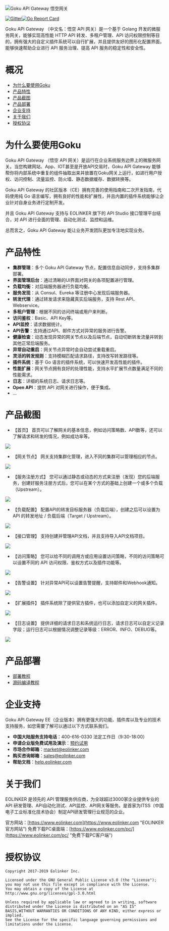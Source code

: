 ![Goku API Gateway 悟空网关](https://data.eolinker.com/course/gBTEV2s29e16630bb4dc553bec35ad33914d19aa410a8bf "Goku API Gateway 悟空网关")

[![Gitter](https://badges.gitter.im/goku-api-gateway/community.svg)](https://gitter.im/goku-api-gateway/community?utm_source=badge&utm_medium=badge&utm_campaign=pr-badge)[![Go Report Card](https://goreportcard.com/badge/github.com/eolinker/goku-api-gateway)](https://goreportcard.com/report/github.com/eolinker/goku-api-gateway)

Goku API Gateway （中文名：悟空 API 网关）是一个基于 Golang 开发的微服务网关，能够实现高性能 HTTP API 转发、多租户管理、API 访问权限控制等目的，拥有强大的自定义插件系统可以自行扩展，并且提供友好的图形化配置界面，能够快速帮助企业进行 API 服务治理、提高 API 服务的稳定性和安全性。

# 概况

- [为什么要使用Goku](#为什么要使用Goku "为什么要使用Goku")
- [产品特性](#产品特性 "产品特性")
- [产品截图](#产品截图 "产品截图")
- [产品部署](#产品部署 "产品部署")
- [企业支持](#企业支持 "企业支持")
- [关于我们](#关于我们 "关于我们")
- [授权协议](#授权协议 "授权协议")

# 为什么要使用Goku
Goku API Gateway （悟空 API 网关）是运行在企业系统服务边界上的微服务网关。当您构建网站、App、IOT甚至是开放API交易时，Goku API Gateway 能够帮你将内部系统中重复的组件抽取出来并放置在Goku网关上运行，如进行用户授权、访问控制、流量监控、防火墙、静态数据缓存、数据转换等。

Goku API Gateway 的社区版本（CE）拥有完善的使用指南和二次开发指南，代码使用纯 Go 语言编写，拥有良好的性能和扩展性，并且内置的插件系统能够让企业针对自身业务进行定制开发。

并且 Goku API Gateway 支持与 EOLINKER 旗下的 API Studio 接口管理平台结合，对 API 进行全面的管理、自动化测试、监控和运维。

总而言之，Goku API Gateway 能让业务开发团队更加专注地实现业务。

# 产品特性
- **集群管理**：多个 Goku API Gateway 节点，配置信息自动同步，支持多集群部署。
- **界面管理后台**：通过清晰的UI界面对网关的各项配置进行管理。
- **负载均衡**：对后端服务器进行负载均衡。
- **服务发现**：从 Consul、Eureka 等注册中心发现后端服务器。
- **转发代理**：通过转发请求来隐藏真实后端服务，支持 Rest API、Webservice。
- **多租户管理**：根据不同的访问终端或用户来判断。
- **访问鉴权**：Basic、API Key等。
- **API监控**：请求数据统计。
- **API告警**：支持通过API、邮件方式对异常的服务进行告警。
- **健康检查**：动态发现异常的网关节点以及后端节点，自动切断转发流量并转到其他正常后端服务。
- **异常自动重启**：网关节点异常时会自动尝试重载重启。
- **灵活的转发规则**：支持模糊匹配请求路径，支持改写转发路径等。
- **插件系统**：基于 Go 语言的插件系统，可以快速开发高性能的插件。
- **性能扩展**：网关节点拥有良好的处理性能，支持水平扩展节点数量满足不同的性能需求。
- **日志**：详细的系统日志、请求日志等。
- **Open API**：提供 API 对网关进行操作，便于集成。
- ...

# 产品截图
* 【首页】
首页可以了解网关的基本信息，例如访问策略数、API数等，还可以了解请求和转发的情况，例如成功率等。

![](http://data.eolinker.com/course/p8qL49u6c8adce6b345915b3fd77bf5812a40fe7dd0a8a2)

* 【网关节点】
网关支持集群化管理，进入不同的集群可以管理相应的节点。

![](http://data.eolinker.com/course/wEa9yEI2bf086f3873b55bbdaec32f3b4ce1eb23dfe44ea)

* 【服务注册方式】
您可以通过静态或动态的方式来注册（发现）您的后端服务，创建好服务注册方式后，您可以在某个方式的基础上创建一个或多个负载（Upstream）。

![](http://data.eolinker.com/course/1elb5mF4d3fd6141919001293e0119557b3d5ef0cea0719)

* 【负载配置】
配置API的转发目标服务器（负载后端），创建之后可以设置为 API 的转发地址 / 负载后端（Target / Upstream）。

![](http://data.eolinker.com/course/4tHYXR23abc26b914ca763aac4871ed9d60a3aeb819941f)

* 【接口管理】
支持创建并管理API文档，并且支持导入API文档项目。

![](http://data.eolinker.com/course/WlTJ2kB1cd03ddf839ea1d489890a0bd5b0572efeff6043)

* 【访问策略】
您可以给不同的调用方或应用设置访问策略，不同的访问策略可以设置不同的 API 访问权限、鉴权方式以及插件功能等。

![](http://data.eolinker.com/course/fUrHmVd0d2d88b7f72d985b0e93e434ed528648d2dd34db)

* 【告警设置】
针对异常API可以设置告警提醒，支持邮件和Webhook通知。

![](http://data.eolinker.com/course/9eQ3Lmv64e5cedc1ad4745dfa2895f6657441d874f6c7f4)

* 【扩展插件】
插件系统除了提供官方插件，也可以添加自定义的网关插件。

![](http://data.eolinker.com/course/sQhUflpcebf65dc43cb7e2e838e8d1ecf3e52e9a5a6c566)

* 【日志设置】
提供详细的请求日志和系统运行日志，请求日志可以自定义记录字段；运行日志可以根据情况调整记录等级：ERROR、INFO、DEBUG等。

![](http://data.eolinker.com/course/iyifFJ2809fe63e27df709ddc1a22f94d983c5ecbf8cc29)

# 产品部署
* [部署教程](https://help.eolinker.com/#/tutorial/?groupID=c-351&productID=19 "部署教程")
* [源码编译教程](https://help.eolinker.com/#/tutorial/?groupID=c-350&productID=19 "源码编译")

# 企业支持
Goku API Gateway EE（企业版本）拥有更强大的功能、插件库以及专业的技术支持服务，如您需要了解可以通过以下方式联系我们。
- **中国大陆服务支持电话**：400-616-0330 法定工作日（9:30-18:00）
- **申请企业版免费试用及演示**：[预约试用](https://wj.qq.com/s2/2150032/4b5e "预约试用")
- **市场合作邮箱**：market@eolinker.com
- **购买咨询邮箱**：sales@eolinker.com
- **帮助文档**：[help.eolinker.com](help.eolinker.com "help.eolinker.com")

# 关于我们
EOLINKER 是领先的 API 管理服务供应商，为全球超过3000家企业提供专业的 API 研发管理、API自动化测试、API监控、API网关等服务。是首家为ITSS（中国电子工业标准化技术协会）制定API研发管理行业规范的企业。

官方网站：[https://www.eolinker.com](https://www.eolinker.com "EOLINKER官方网站")
免费下载PC桌面端：[https://www.eolinker.com/pc/](https://www.eolinker.com/pc/ "免费下载PC客户端")

# 授权协议
```
Copyright 2017-2019 Eolinker Inc.

Licensed under the GNU General Public License v3.0 (the "License");
you may not use this file except in compliance with the License.
You may obtain a copy of the License at http://www.gnu.org/licenses/gpl-3.0.html

Unless required by applicable law or agreed to in writing, software distributed under the License is distributed on an "AS IS" BASIS,WITHOUT WARRANTIES OR CONDITIONS OF ANY KIND, either express or implied.
See the License for the specific language governing permissions and limitations under the License.
```
